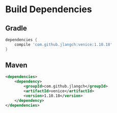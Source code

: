 # Build Dependencies


## Gradle

```groovy
dependencies {
    compile 'com.github.jlangch:venice:1.10.18'
}
```

## Maven

```xml
<dependencies>
    <dependency>
        <groupId>com.github.jlangch</groupId>
        <artifactId>venice</artifactId>
        <version>1.10.18</version>
    </dependency>
</dependencies>
```
